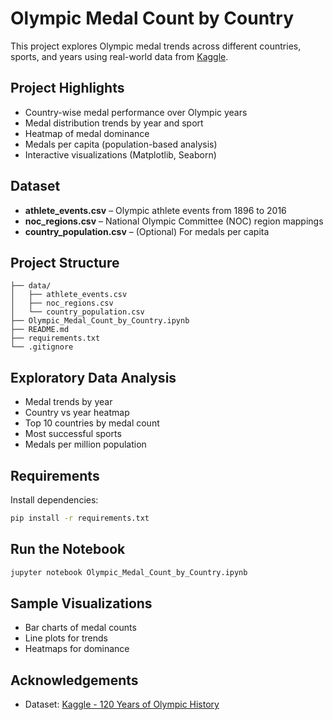 #  Olympic Medal Count by Country

This project explores Olympic medal trends across different countries, sports, and years using real-world data from [Kaggle](https://www.kaggle.com/datasets/heesoo37/120-years-of-olympic-history-athletes-and-results).

##  Project Highlights

- Country-wise medal performance over Olympic years
- Medal distribution trends by year and sport
- Heatmap of medal dominance
- Medals per capita (population-based analysis)
- Interactive visualizations (Matplotlib, Seaborn)

##  Dataset

- **athlete_events.csv** – Olympic athlete events from 1896 to 2016
- **noc_regions.csv** – National Olympic Committee (NOC) region mappings
- **country_population.csv** – (Optional) For medals per capita

##  Project Structure

```
├── data/
│   ├── athlete_events.csv
│   ├── noc_regions.csv
│   └── country_population.csv
├── Olympic_Medal_Count_by_Country.ipynb
├── README.md
├── requirements.txt
└── .gitignore
```

##  Exploratory Data Analysis

-  Medal trends by year
-  Country vs year heatmap
-  Top 10 countries by medal count
-  Most successful sports
-  Medals per million population

##  Requirements

Install dependencies:

```bash
pip install -r requirements.txt
```

##  Run the Notebook

```bash
jupyter notebook Olympic_Medal_Count_by_Country.ipynb
```

##  Sample Visualizations

- Bar charts of medal counts
- Line plots for trends
- Heatmaps for dominance

##  Acknowledgements

- Dataset: [Kaggle - 120 Years of Olympic History](https://www.kaggle.com/datasets/heesoo37/120-years-of-olympic-history-athletes-and-results)
